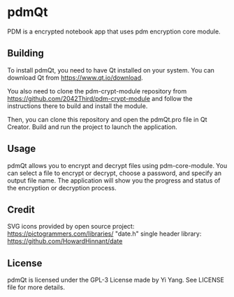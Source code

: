 # pdmQt

PDM is a encrypted notebook app that uses pdm encryption core module.

## Building

To install pdmQt, you need to have Qt installed on your system. You can download Qt from https://www.qt.io/download.

You also need to clone the pdm-crypt-module repository from https://github.com/2042Third/pdm-crypt-module and follow the instructions there to build and install the module.

Then, you can clone this repository and open the pdmQt.pro file in Qt Creator. Build and run the project to launch the application.

## Usage

pdmQt allows you to encrypt and decrypt files using pdm-core-module. You can select a file to encrypt or decrypt, choose a password, and specify an output file name. The application will show you the progress and status of the encryption or decryption process.

## Credit
SVG icons provided by open source project: https://pictogrammers.com/libraries/
"date.h" single header library: https://github.com/HowardHinnant/date


## License

pdmQt is licensed under the GPL-3 License made by Yi Yang. See LICENSE file for more details.